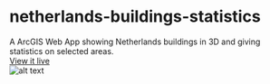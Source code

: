 # netherlands-buildings-statistics
A ArcGIS Web App showing Netherlands buildings in 3D and giving statistics on selected areas.  
[View it live](https://arthurgenet.github.io/netherlands-buildings-statistics/ "Netherlands buildings statistics")  
![alt text](img/nl-stats-gif.gif)
